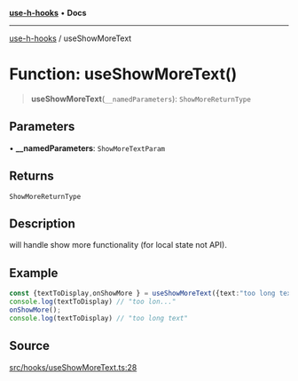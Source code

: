 [**use-h-hooks**](../README.md) • **Docs**

***

[use-h-hooks](../globals.md) / useShowMoreText

# Function: useShowMoreText()

> **useShowMoreText**(`__namedParameters`): `ShowMoreReturnType`

## Parameters

• **\_\_namedParameters**: `ShowMoreTextParam`

## Returns

`ShowMoreReturnType`

## Description

will handle show more functionality (for local state not API).

## Example

```ts
const {textToDisplay,onShowMore } = useShowMoreText({text:"too long text"})
console.log(textToDisplay) // "too lon..."
onShowMore();
console.log(textToDisplay) // "too long text"
```

## Source

[src/hooks/useShowMoreText.ts:28](https://github.com/AhmadHddad/use-h-hooks/blob/ae314d2676b1b3964a4dad4fdc6b1f452e4b2293/src/hooks/useShowMoreText.ts#L28)
